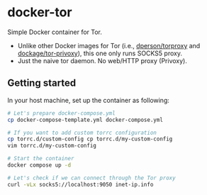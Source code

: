 # docker-tor

Simple Docker container for Tor.
- Unlike other Docker images for Tor (i.e., [dperson/torproxy](https://github.com/dperson/torproxy) and [dockage/tor-privoxy](https://github.com/dockage/tor-privoxy)), this one only runs SOCKS5 proxy.
- Just the naive tor daemon. No web/HTTP proxy (Privoxy).

## Getting started
In your host machine, set up the container as following:
```sh
# Let's prepare docker-compose.yml
cp docker-compose-template.yml docker-compose.yml

# If you want to add custom torrc configuration
cp torrc.d/custom-config cp torrc.d/my-custom-config
vim torrc.d/my-custom-config

# Start the container
docker compose up -d

# Let's check if we can connect through the Tor proxy
curl -vLx socks5://localhost:9050 inet-ip.info
```
